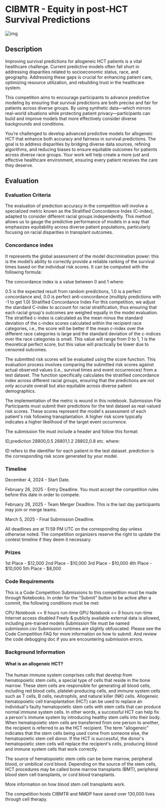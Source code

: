 # CIBMTR - Equity in post-HCT Survival Predictions
![img](https://www.researchgate.net/publication/382559076/figure/fig1/AS:11431281272111795@1723861257848/Hematopoietic-Cell-Transplantation-HCT-involves-the-administration-of-high-doses-of.png)

## Description
Improving survival predictions for allogeneic HCT patients is a vital healthcare challenge. Current predictive models often fall short in addressing disparities related to socioeconomic status, race, and geography. Addressing these gaps is crucial for enhancing patient care, optimizing resource utilization, and rebuilding trust in the healthcare system.

This competition aims to encourage participants to advance predictive modeling by ensuring that survival predictions are both precise and fair for patients across diverse groups. By using synthetic data—which mirrors real-world situations while protecting patient privacy—participants can build and improve models that more effectively consider diverse backgrounds and conditions.

You’re challenged to develop advanced predictive models for allogeneic HCT that enhance both accuracy and fairness in survival predictions. The goal is to address disparities by bridging diverse data sources, refining algorithms, and reducing biases to ensure equitable outcomes for patients across diverse race groups. Your work will help create a more just and effective healthcare environment, ensuring every patient receives the care they deserve.

## Evaluation
### Evaluation Criteria
The evaluation of prediction accuracy in the competition will involve a specialized metric known as the Stratified Concordance Index (C-index), adapted to consider different racial groups independently. This method allows us to gauge the predictive performance of models in a way that emphasizes equitability across diverse patient populations, particularly focusing on racial disparities in transplant outcomes.

### Concordance index
It represents the global assessment of the model discrimination power: this is the model’s ability to correctly provide a reliable ranking of the survival times based on the individual risk scores. It can be computed with the following formula:



The concordance index is a value between 0 and 1 where:

0.5 is the expected result from random predictions,
1.0 is a perfect concordance and,
0.0 is perfect anti-concordance (multiply predictions with -1 to get 1.0)
Stratified Concordance Index
For this competition, we adjust the standard C-index to account for racial stratification, thus ensuring that each racial group's outcomes are weighed equally in the model evaluation. The stratified c-index is calculated as the mean minus the standard deviation of the c-index scores calculated within the recipient race categories, i.e., the score will be better if the mean c-index over the different race categories is large and the standard deviation of the c-indices over the race categories is small. This value will range from 0 to 1, 1 is the theoretical perfect score, but this value will practically be lower due to censored outcomes.

The submitted risk scores will be evaluated using the score function. This evaluation process involves comparing the submitted risk scores against actual observed values (i.e., survival times and event occurrences) from a test dataset. The function specifically calculates the stratified concordance index across different racial groups, ensuring that the predictions are not only accurate overall but also equitable across diverse patient demographics.

The implementation of the metric is wound in this notebook.
Submission File
Participants must submit their predictions for the test dataset as real-valued risk scores. These scores represent the model's assessment of each patient's risk following transplantation. A higher risk score typically indicates a higher likelihood of the target event occurrence.

The submission file must include a header and follow this format:

ID,prediction
28800,0.5
28801,1.2
28802,0.8
etc.
where:

ID refers to the identifier for each patient in the test dataset.
prediction is the corresponding risk score generated by your model.

### Timeline
December 4, 2024 - Start Date.

February 26, 2025 - Entry Deadline. You must accept the competition rules before this date in order to compete.

February 26, 2025 - Team Merger Deadline. This is the last day participants may join or merge teams.

March 5, 2025 - Final Submission Deadline.

All deadlines are at 11:59 PM UTC on the corresponding day unless otherwise noted. The competition organizers reserve the right to update the contest timeline if they deem it necessary.

### Prizes
1st Place - $12,000
2nd Place - $10,000
3rd Place - $10,000
4th Place - $10,000
5th Place - $8,000

### Code Requirements
This is a Code Competition
Submissions to this competition must be made through Notebooks. In order for the "Submit" button to be active after a commit, the following conditions must be met:

CPU Notebook <= 9 hours run-time
GPU Notebook <= 9 hours run-time
Internet access disabled
Freely & publicly available external data is allowed, including pre-trained models
Submission file must be named submission.csv
Submission runtimes are slightly obfuscated.
Please see the Code Competition FAQ for more information on how to submit. And review the code debugging doc if you are encountering submission errors.

### Background Information
#### **What is an allogeneic HCT?**
The human immune system comprises cells that develop from hematopoietic stem cells, a special type of cells that reside in the bone marrow. These stem cells are responsible for generating all blood cells, including red blood cells, platelet-producing cells, and immune system cells such as T cells, B cells, neutrophils, and natural killer (NK) cells. Allogeneic hematopoietic cell transplantation (HCT) can be used to replace an individual's faulty hematopoietic stem cells with stem cells that can produce normal immune system cells. In other words, a successful HCT can help fix a person's immune system by introducing healthy stem cells into their body. When hematopoietic stem cells are transferred from one person to another, the recipient is referred to as the HCT recipient. The term "allogeneic" indicates that the stem cells being used come from someone else, the hematopoietic stem cell donor. If the HCT is successful, the donor's hematopoietic stem cells will replace the recipient's cells, producing blood and immune system cells that work correctly.

The source of hematopoietic stem cells can be bone marrow, peripheral blood, or umbilical cord blood. Depending on the source of the stem cells, HCT procedures may be called bone marrow transplants (BMT), peripheral blood stem cell transplants, or cord blood transplants.

More information on how blood stem cell transplants work.

The competition hosts CIBMTR and NMDP have saved over 130,000 lives through cell therapy.
